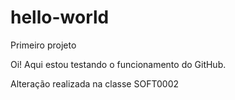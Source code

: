 # hello-world
Primeiro projeto

Oi! Aqui estou testando o funcionamento do GitHub.

Alteração realizada na classe SOFT0002
